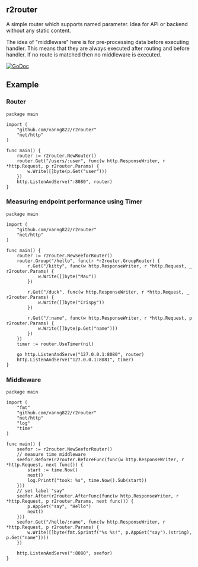 ## r2router
A simple router which supports named parameter. Idea for API or backend without any static content.

The idea of "middleware" here is for pre-processing data before executing handler. This means that they are always executed after routing and before handler. If no route is matched then no middleware is executed.

[![GoDoc](https://godoc.org/github.com/vanng822/r2router?status.svg)](https://godoc.org/github.com/vanng822/r2router)


## Example

### Router

	package main

	import (
		"github.com/vanng822/r2router"
		"net/http"
	)
	
	func main() {
		router := r2router.NewRouter()
		router.Get("/users/:user", func(w http.ResponseWriter, r *http.Request, p r2router.Params) {
			w.Write([]byte(p.Get("user")))
		})
		http.ListenAndServe(":8080", router)
	}
	
### Measuring endpoint performance using Timer

	package main

	import (
		"github.com/vanng822/r2router"
		"net/http"
	)
	
	func main() {
		router := r2router.NewSeeforRouter()
		router.Group("/hello", func(r *r2router.GroupRouter) {
			r.Get("/kitty", func(w http.ResponseWriter, r *http.Request, _ r2router.Params) {
				w.Write([]byte("Mau"))
			})
	
			r.Get("/duck", func(w http.ResponseWriter, r *http.Request, _ r2router.Params) {
				w.Write([]byte("Crispy"))
			})
	
			r.Get("/:name", func(w http.ResponseWriter, r *http.Request, p r2router.Params) {
				w.Write([]byte(p.Get("name")))
			})
		})
		timer := router.UseTimer(nil)
		
		go http.ListenAndServe("127.0.0.1:8080", router)
		http.ListenAndServe("127.0.0.1:8081", timer)
	}
		

### Middleware
	
	package main

	import (
		"fmt"
		"github.com/vanng822/r2router"
		"net/http"
		"log"
		"time"
	)
	
	func main() {
		seefor := r2router.NewSeeforRouter()
		// measure time middleware
		seefor.Before(r2router.BeforeFunc(func(w http.ResponseWriter, r *http.Request, next func()) {
			start := time.Now()
			next()
			log.Printf("took: %s", time.Now().Sub(start)) 
		}))
		// set label "say"
		seefor.After(r2router.AfterFunc(func(w http.ResponseWriter, r *http.Request, p r2router.Params, next func()) {
			p.AppSet("say", "Hello")
			next()
		}))
		seefor.Get("/hello/:name", func(w http.ResponseWriter, r *http.Request, p r2router.Params) {
			w.Write([]byte(fmt.Sprintf("%s %s!", p.AppGet("say").(string), p.Get("name"))))
		})
		
		http.ListenAndServe(":8080", seefor)
	}
	